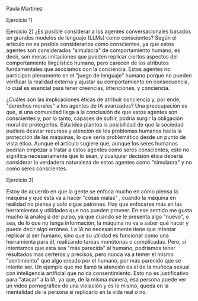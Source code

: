 Paula Martinez

Ejercicio 1)



Ejercicio 2)
¿Es posible considerar a los agentes conversacionales basados en grandes modelos de lenguaje (LLMs) como conscientes?
Según el artículo no es posible considerarlos como conscientes, ya que estos agentes son considerados "simulacra" de comportamiento humano, es decir, son meras imitaciones que pueden replicar ciertos aspectos del comportamiento lingüístico humano, pero carecen de los atributos fundamentales que asociamos con la conciencia. Estos agentes no participan plenamente en el "juego de lenguaje" humano porque no pueden verificar la realidad externa y ajustar su comportamiento en consecuencia, lo cual es esencial para tener creencias, intenciones, y conciencia.

¿Cuáles son las implicaciones éticas de atribuir conciencia y, por ende, "derechos morales" a los agentes de IA avanzados?
Una preocupación es que, si una comunidad llega a la conclusión de que estos agentes son conscientes y, por lo tanto, capaces de sufrir, podría surgir la obligación moral de protegerlos. Esta idea plantea la posibilidad de que la sociedad pudiera desviar recursos y atención de los problemas humanos hacia la protección de las máquinas, lo que sería problemático desde un punto de vista ético. Aunque el artículo sugiere que, aunque los seres humanos podrían empezar a tratar a estos agentes como seres conscientes, esto no significa necesariamente que lo sean, y cualquier decisión ética debería considerar la verdadera naturaleza de estos agentes como "simulacra" y no como seres conscientes.

Ejercicio 3)

Estoy de acuerdo en que la gente se enfoca mucho en cómo piensa la máquina y que esta va a hacer "cosas malas" , cuando la máquina en realidad no piensa y solo sigue patrones. 
Hay que enfocarse más en las herramientas y utilidades que nos pueden proveer. En ese sentido me gusta mucho la analogìa del pulpo, ya que cuando se le presenta algo "nuevo", o sea, de lo que no tenga información, 
la máquina no va a saber qué hacer y puede decir algo erróneo. 
La IA no necesariamente tiene que intentar replicar al ser humano, sino que su utilidad es funcionar como una herramienta para él, realizando tareas monótonas o complicadas.
Pero, si intentamos que esta sea "más parecida" al humano, podríamos tener resultados mas certeros y precisos, pero nunca va a temer el mismo "sentimiento" que algo creado por el humano, por más parecido que se intente ser. 
Un ejemplo que me llamó la atención es el de la muñeca sexual con inteligencia artificial que no da consentimiento. 
Esto no es justificativo para "atacar" a la IA, ya que, de la misma manera, esa persona puede ver un video pornográfico de una violación y es lo mismo, queda en la mentalidad de la persona si replicarlo en la vida real o no.
